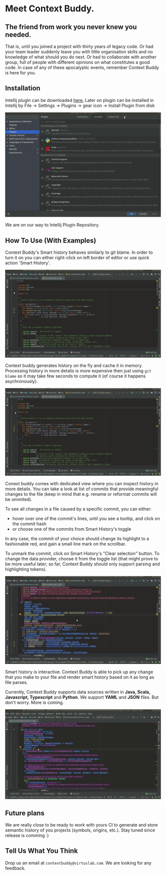 # Meet Context Buddy.

## The friend from work you never knew you needed. 

That is, until you joined a project with thirty years of legacy code. 
Or had your team leader suddenly leave you with little organisation skills and no knowledge of what should you do next. 
Or had to collaborate with another group, full of people with different opinions on what constitutes a good code.
In case of any of these apocalyptic events, remember Context Buddy is here for you.

## Installation

Intellij plugin can be downloaded [here.](https://wip-repos.s3.eu-central-1.amazonaws.com/context-buddy-0.2.0-M88.zip)
Later on plugin can be installed in Intellij by File -> Settings -> Plugins -> gear icon -> Install Plugin from disk

![Generate Data](imgs/install.gif)


We are on our way to Intellij Plugin Repository.

## How To Use (With Examples)

Context Buddy's Smart history behaves similarly to git blame. In order to turn it on you can either right-click on left border of editor or use quick action 'Smart History'.

![Generating history](imgs/showing_history.gif)


Context buddy generates history on the fly and cache it in memory. Processing history in more detalis is more expensive then just using `git blame` so it may take few seconds to compute it (of course it happens asychronously).

![Generating history](imgs/loading_history.gif)

Conext buddy comes with dedicated view where you can inspect history in more details. You can take a look at list of commits that provide meaningful changes to the file (keep in mind that e.g. rename or reformat commits will be ommited). 

To see all changes in a file caused by a specific commit, you can either:

- hover over one of the commit's lines, until you see a tooltip, and click on the commit hash
- or choose one of the commits from Smart History's toggle

In any case, the commit of your choice should change its highlight to a fashionable red, and gain a small line mark 
on the scrollbar.


To unmark the commit, click on Smart History's "Clear selection" button. To change the data provider, choose it from the toggle list
(that might prove to be more useful later; so far, Context Buddy should only support parsing and highlighting tokens).

![Generating history](imgs/selecting_commit.gif)


Smart history is interactive. Context Buddy is able to pick up any change that you make to your file and render smart history based on it as long as file parses.

Currently, Context Buddy supports data sources written in **Java, Scala, Javascript, Typescript** and **Python**. We support **YAML** and **JSON** files. 
But don't worry. More is coming.

![Interactive changes](imgs/interactive.gif)


## Future plans

We are really close to be ready to work with yours CI to generate and store semantic history of you projects (symbols, origins, etc.). Stay tuned since release is comming :)

## Tell Us What You Think

Drop us an email at `contextbuddy@virtuslab.com`. We are looking for any feedback.